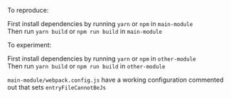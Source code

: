 To reproduce:

First install dependencies by running `yarn` or `npm` in `main-module`  
Then run `yarn build` or `npm run build` in `main-module`


To experiment:

First install dependencies by running `yarn` or `npm` in `other-module`  
Then run `yarn build` or `npm run build` in `other-module`

`main-module/webpack.config.js` have a working configuration commented out that sets `entryFileCannotBeJs`
